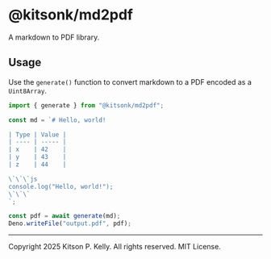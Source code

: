 # @kitsonk/md2pdf

A markdown to PDF library.

## Usage

Use the `generate()` function to convert markdown to a PDF encoded as a
`Uint8Array`.

```ts
import { generate } from "@kitsonk/md2pdf";

const md = `# Hello, world!

| Type | Value |
| ---- | ----- |
| x    | 42    |
| y    | 43    |
| z    | 44    |

\`\`\`js
console.log("Hello, world!");
\`\`\`
`;

const pdf = await generate(md);
Deno.writeFile("output.pdf", pdf);
```

---

Copyright 2025 Kitson P. Kelly. All rights reserved. MIT License.
